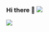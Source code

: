 ### Hi there 🔭  <img src="https://github-readme-stats.vercel.app/api?username=golangis&&show_icons=true&title_color=00cc99&icon_color=f00cc99&text_color=ffee88&bg_color=880044">

![](https://lh6.googleusercontent.com/proxy/hPaUA5wWf2BQf0XzX2yIM-kJU8w5FRySBZTbY3xHcwBW91g8qOD0l9chW5S6KXmxC97i7wprqu9RaoEFBWasizX_INewIzn0VpkVi2_88NuOrdJ48JJG1QHg9rPTLNt8rnPdLLr1ZSM=s0-d)
